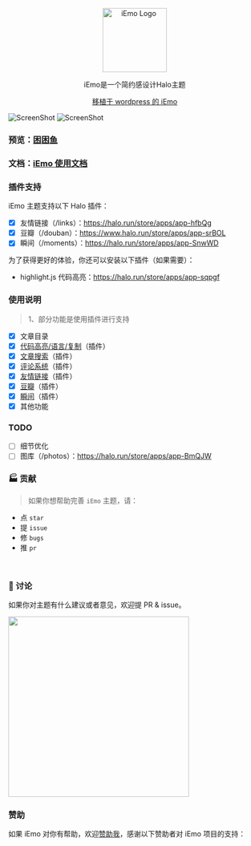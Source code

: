 <p align="center">
  <img alt="iEmo Logo" src="https://api.minio.yyds.pink/halo-docs/2024/05/iemo_logo.png" width="128">
</p>

<p align="center">iEmo是一个简约感设计Halo主题</p>
<p align="center"><a target="_blank" href="https://github.com/kannafay/iEmo">移植于 wordpress 的 iEmo</a></p>

![ScreenShot](https://api.minio.yyds.pink/moony/files/2024/05/iemo-1.png)
![ScreenShot](https://api.minio.yyds.pink/halo-docs/2024/05/iemo.png)


### 预览：[困困鱼](https://demo.kunkunyu.com?preview-theme=theme-iemo)

### 文档：[iEmo 使用文档](https://docs.kunkunyu.com/docs/iemo)


### 插件支持
iEmo 主题支持以下 Halo 插件：

- [X] 友情链接（/links）：https://halo.run/store/apps/app-hfbQg
- [X] 豆瓣（/douban）：https://www.halo.run/store/apps/app-srBOL
- [X] 瞬间（/moments）：https://halo.run/store/apps/app-SnwWD

为了获得更好的体验，你还可以安装以下插件（如果需要）：
- highlight.js 代码高亮：https://halo.run/store/apps/app-sqpgf

### 使用说明
> 1、部分功能是使用插件进行支持  
- [X] 文章目录
- [X] [代码高亮/语言/复制](https://github.com/halo-sigs/plugin-highlightjs)（插件）
- [x] [文章搜索](https://github.com/halo-sigs/plugin-search-widget)（插件）
- [X] [评论系统](https://github.com/halo-sigs/plugin-comment-widget)（插件）
- [x] [友情链接](https://github.com/halo-sigs/plugin-links)（插件）
- [x] [豆瓣](https://github.com/chengzhongxue/plugin-douban)（插件）
- [x] [瞬间](https://github.com/halo-sigs/plugin-moments)（插件）
- [x] 其他功能

### TODO
- [ ] 细节优化  
- [ ] 图库（/photos）：https://halo.run/store/apps/app-BmQJW

### 🏭 贡献

> 如果你想帮助完善 `iEmo` 主题，请：

- 点 `star`
- 提 `issue`
- 修 `bugs`
- 推 `pr`

<br>

### 💬 讨论

如果你对主题有什么建议或者意见，欢迎提 PR & issue。

<img width="360" src="https://api.minio.yyds.pink/halo-docs/2024/04/hao-2.jpg" />


### 赞助
如果 iEmo 对你有帮助，欢迎[赞助我](https://afdian.net/a/moony_la)，感谢以下赞助者对 iEmo 项目的支持：